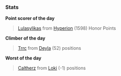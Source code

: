 

### Stats

**Point scorer of the day**
>[Lulasylikas](/#/character/Hyperion/401227) from [Hyperion](/#/ranking/Hyperion)  (1598) Honor Points


**Climber of the day**
>[Trrc](/#/character/Deyla/142047) from [Deyla](/#/ranking/Deyla)  (52) positions


**Worst of the day**
>[Caltherz](/#/character/Loki/679119) from [Loki](/#/ranking/Loki)  (-1) positions


